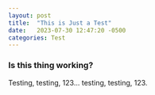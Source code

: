 ```yaml
---
layout: post
title:  "This is Just a Test"
date:   2023-07-30 12:47:20 -0500
categories: Test
---
```

### Is this thing working?
Testing, testing, 123... testing, testing, 123.
